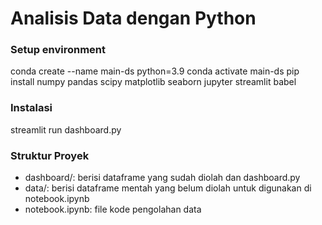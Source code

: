 # Analisis Data dengan Python

### Setup environment

conda create --name main-ds python=3.9
conda activate main-ds
pip install numpy pandas scipy matplotlib seaborn jupyter streamlit babel

### Instalasi

streamlit run dashboard.py

### Struktur Proyek
* dashboard/: berisi dataframe yang sudah diolah dan dashboard.py
* data/: berisi dataframe mentah yang belum diolah untuk digunakan di notebook.ipynb
* notebook.ipynb: file kode pengolahan data
